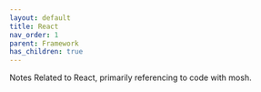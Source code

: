 ```yaml
---
layout: default
title: React
nav_order: 1
parent: Framework
has_children: true
---
```


Notes Related to React, primarily referencing to code with mosh.

